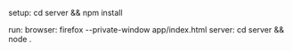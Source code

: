 setup:
    cd server && npm install

run:
    browser: firefox --private-window app/index.html 
    server: cd server && node .
